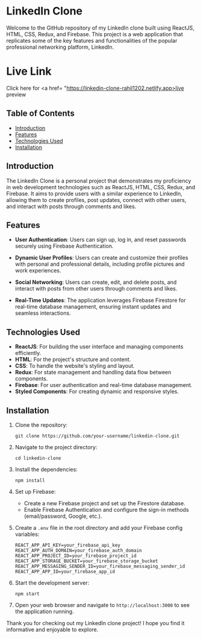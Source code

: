 # LinkedIn Clone

Welcome to the GitHub repository of my LinkedIn clone built using ReactJS, HTML, CSS, Redux, and Firebase. This project is a web application that replicates some of the key features and functionalities of the popular professional networking platform, LinkedIn.

# Live Link 

Click here for <a href= "https://linkedin-clone-rahil1202.netlify.app>live preview</a> 

## Table of Contents

- [Introduction](#introduction)
- [Features](#features)
- [Technologies Used](#technologies-used)
- [Installation](#installation)


## Introduction

The LinkedIn Clone is a personal project that demonstrates my proficiency in web development technologies such as ReactJS, HTML, CSS, Redux, and Firebase. It aims to provide users with a similar experience to LinkedIn, allowing them to create profiles, post updates, connect with other users, and interact with posts through comments and likes.

## Features

- **User Authentication**: Users can sign up, log in, and reset passwords securely using Firebase Authentication.

- **Dynamic User Profiles**: Users can create and customize their profiles with personal and professional details, including profile pictures and work experiences.

- **Social Networking**: Users can create, edit, and delete posts, and interact with posts from other users through comments and likes.

- **Real-Time Updates**: The application leverages Firebase Firestore for real-time database management, ensuring instant updates and seamless interactions.

## Technologies Used

- **ReactJS**: For building the user interface and managing components efficiently.
- **HTML**: For the project's structure and content.
- **CSS**: To handle the website's styling and layout.
- **Redux**: For state management and handling data flow between components.
- **Firebase**: For user authentication and real-time database management.
- **Styled Components**: For creating dynamic and responsive styles.

## Installation

1. Clone the repository:
   ```
   git clone https://github.com/your-username/linkedin-clone.git
   ```

2. Navigate to the project directory:
   ```
   cd linkedin-clone
   ```

3. Install the dependencies:
   ```
   npm install
   ```

4. Set up Firebase:
   - Create a new Firebase project and set up the Firestore database.
   - Enable Firebase Authentication and configure the sign-in methods (email/password, Google, etc.).

5. Create a `.env` file in the root directory and add your Firebase config variables:
   ```
   REACT_APP_API_KEY=your_firebase_api_key
   REACT_APP_AUTH_DOMAIN=your_firebase_auth_domain
   REACT_APP_PROJECT_ID=your_firebase_project_id
   REACT_APP_STORAGE_BUCKET=your_firebase_storage_bucket
   REACT_APP_MESSAGING_SENDER_ID=your_firebase_messaging_sender_id
   REACT_APP_APP_ID=your_firebase_app_id
   ```

6. Start the development server:
   ```
   npm start
   ```

7. Open your web browser and navigate to `http://localhost:3000` to see the application running.


Thank you for checking out my LinkedIn clone project! I hope you find it informative and enjoyable to explore.
